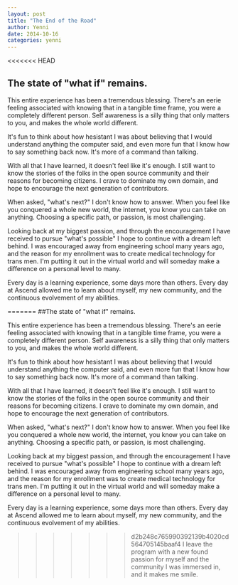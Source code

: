 ```yaml
---
layout: post
title: "The End of the Road"
author: Yenni
date: 2014-10-16
categories: yenni
---
```


<<<<<<< HEAD
## The state of "what if" remains.

This entire experience has been a tremendous blessing. There's an eerie feeling associated with knowing that in a tangible time frame, you were a completely different person. Self awareness is a silly thing that only matters to you, and makes the whole world different. 

It's fun to think about how hesistant I was about believing that I would understand anything the computer said, and even more fun that I know how to say something back now. It's more of a command than talking. 

With all that I have learned, it doesn't feel like it's enough. I still want to know the stories of the folks in the open source community and their reasons for becoming citizens. I crave to dominate my own domain, and hope to encourage the next generation of contributors.

When asked, "what's next?" I don't know how to answer. When you feel like you conquered a whole new world, the internet, you know you can take on anything. Choosing a specific path, or passion, is most challenging. 

Looking back at my biggest passion, and through the encouragement I have received to pursue "what's possible" I hope to continue with a dream left behind. I was encouraged away from engineering school many years ago, and the reason for my enrollment was to create medical technology for trans men. I'm putting it out in the virtual world and will someday make a difference on a personal level to many.

Every day is a learning experience, some days more than others. Every day at Ascend allowed me to learn about myself, my new community, and the continuous evolvement of my abilities. 

=======
##The state of "what if" remains.

This entire experience has been a tremendous blessing. There's an eerie feeling associated with knowing that in a tangible time frame, you were a completely different person. Self awareness is a silly thing that only matters to you, and makes the whole world different. 


It's fun to think about how hesistant I was about believing that I would understand anything the computer said, and even more fun that I know how to say something back now. It's more of a command than talking. 


With all that I have learned, it doesn't feel like it's enough. I still want to know the stories of the folks in the open source community and their reasons for becoming citizens. I crave to dominate my own domain, and hope to encourage the next generation of contributors.


When asked, "what's next?" I don't know how to answer. When you feel like you conquered a whole new world, the internet, you know you can take on anything. Choosing a specific path, or passion, is most challenging. 


Looking back at my biggest passion, and through the encouragement I have received to pursue "what's possible" I hope to continue with a dream left behind. I was encouraged away from engineering school many years ago, and the reason for my enrollment was to create medical technology for trans men. I'm putting it out in the virtual world and will someday make a difference on a personal level to many.


Every day is a learning experience, some days more than others. Every day at Ascend allowed me to learn about myself, my new community, and the continuous evolvement of my abilities. 


>>>>>>> d2b248c765990392139b4020cd564705145baaf4
I leave the program with a new found passion for myself and the community I was immersed in, and it makes me smile. 






